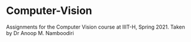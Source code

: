 # Computer-Vision
Assignments for the Computer Vision course at IIIT-H, Spring 2021. Taken by Dr Anoop M. Namboodiri

